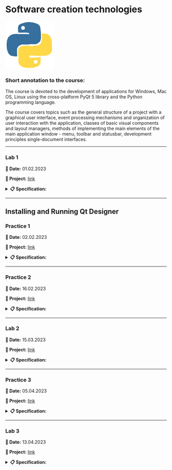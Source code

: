 # **Software creation technologies**

<img src="img/python.gif&ct=s" height="150" alt="Python">

### **Short annotation to the course:**

The course is devoted to the development of applications for Windows, Mac OS, Linux using the cross-platform PyQt 5 library and the Python programming language.

The course covers topics such as the general structure of a project with a graphical user interface, event processing mechanisms and organization of user interaction with the application, classes of basic visual components and layout managers, methods of implementing the main elements of the main application window - menu, toolbar and statusbar, development principles single-document interfaces.

---

### **Lab 1**

**📅 Date:** 01.02.2023

**📁 Project:** [link](lab-01/main.py)

<details>
<summary><b>📋 Specification:</b></summary>

Read from a file at least 5 records in the form of: 2 textuals, 1 real number, 1 integer.Analyze the integer. Depending on the result, write in the second or third file. Calculate the number of records, and arithmetic numerical values.

Display the contents of all 3 files on the screen, show in tabular form.

Examples of class structure (and respectively file structure):

- surname name slary age.
</details>

---

## **Installing and Running Qt Designer**

### **Practice 1**

**📅 Date:** 02.02.2023

**📁 Project:** [link](practice-01)

<details>
<summary><b>📋 Specification:</b></summary>

- Install QT of the appropriate version:

      pip install pyqt5

- Install QT Designer:

      pip install pyqt5-tools

- Install the converter:

      pip install ui-to-py

- Create a form with 4 buttons in the designer, change the inscriptions on the buttons, save the project
- Convert ui-file to py-file
</details>

---

### **Practice 2**

**📅 Date:** 16.02.2023

**📁 Project:** [link](practice-02)

<details>
<summary><b>📋 Specification:</b></summary>
Develop bases calculator using PyQt
</details>

---

### **Lab 2**

**📅 Date:** 15.03.2023

**📁 Project:** [link](lab-02)

<details>
<summary><b>📋 Specification:</b></summary>
Develop full calculator using PyQt
</details>

---

### **Practice 3**

**📅 Date:** 05.04.2023

**📁 Project:** [link](practice-03)

<details>
<summary><b>📋 Specification:</b></summary>

1. Travel. View day and night images of football stadiums
2. Pizzeria. Ordering pizza of different sizes with the possibility of adding ingredients
</details>

---

### **Lab 3**

**📅 Date:** 13.04.2023

**📁 Project:** [link](lab-03)

<details>
<summary><b>📋 Specification:</b></summary>

1. Create a mini-project to demonstrate how to work with a table based on your own scenario.
2. Implement the methods:

   - show the number of active column and row;
   - show the number of columns and rows;
   - add/remove row/col;
   - pass a text/number from a field to a table cell.

   </details>

